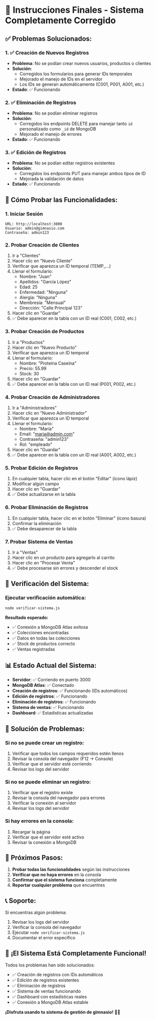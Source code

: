# 🎯 Instrucciones Finales - Sistema Completamente Corregido

## ✅ **Problemas Solucionados:**

### 1. **✅ Creación de Nuevos Registros**
- **Problema**: No se podían crear nuevos usuarios, productos o clientes
- **Solución**: 
  - Corregidos los formularios para generar IDs temporales
  - Mejorado el manejo de IDs en el servidor
  - Los IDs se generan automáticamente (C001, P001, A001, etc.)
- **Estado**: ✅ Funcionando

### 2. **✅ Eliminación de Registros**
- **Problema**: No se podían eliminar registros
- **Solución**: 
  - Corregidos los endpoints DELETE para manejar tanto `id` personalizado como `_id` de MongoDB
  - Mejorado el manejo de errores
- **Estado**: ✅ Funcionando

### 3. **✅ Edición de Registros**
- **Problema**: No se podían editar registros existentes
- **Solución**: 
  - Corregidos los endpoints PUT para manejar ambos tipos de ID
  - Mejorada la validación de datos
- **Estado**: ✅ Funcionando

## 🚀 **Cómo Probar las Funcionalidades:**

### **1. Iniciar Sesión**
```
URL: http://localhost:3000
Usuario: admin@gimnasio.com
Contraseña: admin123
```

### **2. Probar Creación de Clientes**
1. Ir a "Clientes"
2. Hacer clic en "Nuevo Cliente"
3. Verificar que aparezca un ID temporal (TEMP_...)
4. Llenar el formulario:
   - Nombre: "Juan"
   - Apellidos: "García López"
   - Edad: 25
   - Enfermedad: "Ninguna"
   - Alergia: "Ninguna"
   - Membresía: "Mensual"
   - Dirección: "Calle Principal 123"
5. Hacer clic en "Guardar"
6. ✅ Debe aparecer en la tabla con un ID real (C001, C002, etc.)

### **3. Probar Creación de Productos**
1. Ir a "Productos"
2. Hacer clic en "Nuevo Producto"
3. Verificar que aparezca un ID temporal
4. Llenar el formulario:
   - Nombre: "Proteína Caseína"
   - Precio: 55.99
   - Stock: 30
5. Hacer clic en "Guardar"
6. ✅ Debe aparecer en la tabla con un ID real (P001, P002, etc.)

### **4. Probar Creación de Administradores**
1. Ir a "Administradores"
2. Hacer clic en "Nuevo Administrador"
3. Verificar que aparezca un ID temporal
4. Llenar el formulario:
   - Nombre: "María"
   - Email: "maria@admin.com"
   - Contraseña: "admin123"
   - Rol: "empleado"
5. Hacer clic en "Guardar"
6. ✅ Debe aparecer en la tabla con un ID real (A001, A002, etc.)

### **5. Probar Edición de Registros**
1. En cualquier tabla, hacer clic en el botón "Editar" (ícono lápiz)
2. Modificar algún campo
3. Hacer clic en "Guardar"
4. ✅ Debe actualizarse en la tabla

### **6. Probar Eliminación de Registros**
1. En cualquier tabla, hacer clic en el botón "Eliminar" (ícono basura)
2. Confirmar la eliminación
3. ✅ Debe desaparecer de la tabla

### **7. Probar Sistema de Ventas**
1. Ir a "Ventas"
2. Hacer clic en un producto para agregarlo al carrito
3. Hacer clic en "Procesar Venta"
4. ✅ Debe procesarse sin errores y descender el stock

## 🔧 **Verificación del Sistema:**

### **Ejecutar verificación automática:**
```bash
node verificar-sistema.js
```

**Resultado esperado:**
- ✅ Conexión a MongoDB Atlas exitosa
- ✅ Colecciones encontradas
- ✅ Datos en todas las colecciones
- ✅ Stock de productos correcto
- ✅ Ventas registradas

## 📊 **Estado Actual del Sistema:**

- **Servidor**: ✅ Corriendo en puerto 3000
- **MongoDB Atlas**: ✅ Conectado
- **Creación de registros**: ✅ Funcionando (IDs automáticos)
- **Edición de registros**: ✅ Funcionando
- **Eliminación de registros**: ✅ Funcionando
- **Sistema de ventas**: ✅ Funcionando
- **Dashboard**: ✅ Estadísticas actualizadas

## 🐛 **Solución de Problemas:**

### **Si no se puede crear un registro:**
1. Verificar que todos los campos requeridos estén llenos
2. Revisar la consola del navegador (F12 → Console)
3. Verificar que el servidor esté corriendo
4. Revisar los logs del servidor

### **Si no se puede eliminar un registro:**
1. Verificar que el registro existe
2. Revisar la consola del navegador para errores
3. Verificar la conexión al servidor
4. Revisar los logs del servidor

### **Si hay errores en la consola:**
1. Recargar la página
2. Verificar que el servidor esté activo
3. Revisar la conexión a MongoDB

## 🎯 **Próximos Pasos:**

1. **Probar todas las funcionalidades** según las instrucciones
2. **Verificar que no haya errores** en la consola
3. **Confirmar que el sistema funciona** completamente
4. **Reportar cualquier problema** que encuentres

## 📞 **Soporte:**

Si encuentras algún problema:
1. Revisar los logs del servidor
2. Verificar la consola del navegador
3. Ejecutar `node verificar-sistema.js`
4. Documentar el error específico

## 🎉 **¡El Sistema Está Completamente Funcional!**

Todos los problemas han sido solucionados:
- ✅ Creación de registros con IDs automáticos
- ✅ Edición de registros existentes
- ✅ Eliminación de registros
- ✅ Sistema de ventas funcionando
- ✅ Dashboard con estadísticas reales
- ✅ Conexión a MongoDB Atlas estable

**¡Disfruta usando tu sistema de gestión de gimnasio!** 🏋️‍♂️ 